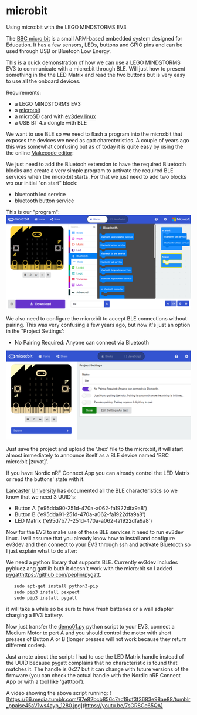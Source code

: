 # microbit
Using micro:bit with the LEGO MINDSTORMS EV3

The [BBC micro:bit](https://en.wikipedia.org/wiki/Micro_Bit) is a small ARM-based embedded system designed for Education.
It has a few sensors, LEDs, buttons and GPIO pins and can be used through USB or Bluetooh Low Energy.

This is a quick demonstration of how we can use a LEGO MINDSTORMS EV3 to communicate with a micro:bit through BLE. Will just how to present something in the the LED Matrix and read the two buttons but is very easy to use all the onboard devices.

Requirements:
- a LEGO MINDSTORMS EV3
- a [micro:bit](https://microbit.org/)
- a microSD card with [ev3dev linux](https://www.ev3dev.org/)
- a USB BT 4.x dongle with BLE

We want to use BLE so we need to flash a program into the micro:bit that exposes the devices we need as gatt charecteristics. A couple of years ago this was somewhat confusing but as of today it is quite easy by using the the online [Makecode editor](https://makecode.microbit.org/#editor):

We just need to add the Bluetooh extension to have the required Bluetooth blocks and create a very simple program to activate the required BLE services when the micro:bit starts. For that we just need to add two blocks wo our initial "on start" block:

+ bluetooth led service
+ bluetooth button service

This is our "program":
![Program](https://github.com/JorgePe/microbit/blob/master/makecode-ble-01.png)

We also need to configure the micro:bit to accept BLE connections without pairing. This was very confusing a few years ago, but now it's just an option in the "Project Settings':

+ No Pairing Required: Anyone can connect via Bluetooth

![Project settings](https://github.com/JorgePe/microbit/blob/master/makecode-ble-02.png)


Just save the project and upload the '.hex' file to the micro:bit, it will start almost immediately to announce itself as a BLE device named 'BBC micro:bit [zuvat]'.

If you have Nordic nRF Connect App you can already control the LED Matrix or read the buttons' state with it.

[Lancaster University](https://lancaster-university.github.io/microbit-docs/resources/bluetooth/bluetooth_profile.html) has documented all the BLE characteristics so we know that we need 3 UUID's:

+ Button A ('e95dda90-251d-470a-a062-fa1922dfa9a8')
+ Button B ('e95dda91-251d-470a-a062-fa1922dfa9a8')
+ LED Matrix ('e95d7b77-251d-470a-a062-fa1922dfa9a8')

Now for the EV3 to make use of these BLE services it need to run ev3dev linux. I will assume that you already know how to install and configure ev3dev and then connect to your EV3 through ssh and activate Bluetooth so I just explain what to do after:

We need a python library that supports BLE. Currently ev3dev includes pybluez ang gattlib buth it doesn't work with the micro:bit so I added [pygatt]()https://github.com/peplin/pygatt.

```
   sudo apt-get install python3-pip
   sudo pip3 install pexpect
   sudo pip3 install pygatt
```

it will take a while so be sure to have fresh batteries or a wall adapter charging a EV3 battery.

Now just transfer the [demo01.py](https://github.com/JorgePe/microbit/blob/master/demo01.py) python script to your EV3, connect a Medium Motor to port A and you should control the motor with short presses of Button A or B (longer presses will not work because they return different codes).

Just a note about the script: I had to use the LED Matrix handle instead of the UUID because pygatt complains that no characteristic is found that matches it. The handle is 0x27 but it can change with future versions of the firmware (you can check the actual handle with the Nordic nRF Connect App or with a tool like 'gatttool').

A video showing the above script running:
![https://66.media.tumblr.com/97e82bcb856c7ac19df3f3683e98ae88/tumblr_ppaise45aV1ws4ayp_1280.jpg](https://youtu.be/7sGR8Ce65QA)
